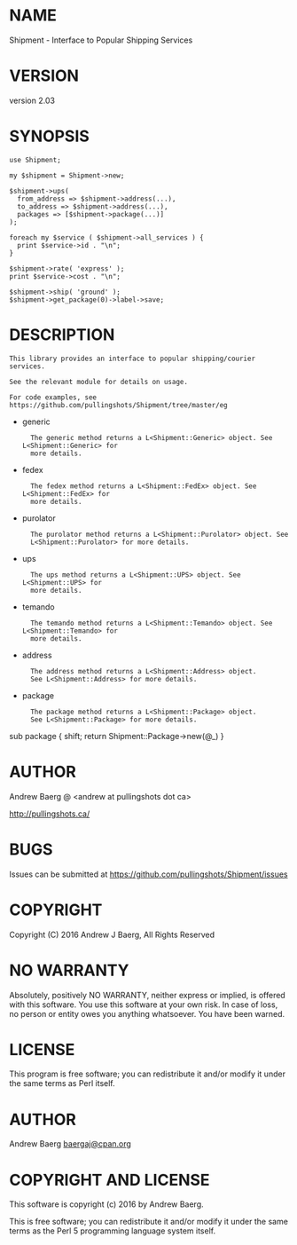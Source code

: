 # NAME

Shipment - Interface to Popular Shipping Services

# VERSION

version 2.03

# SYNOPSIS

    use Shipment;

    my $shipment = Shipment->new;
       
    $shipment->ups(
      from_address => $shipment->address(...),
      to_address => $shipment->address(...),
      packages => [$shipment->package(...)]
    );

    foreach my $service ( $shipment->all_services ) {
      print $service->id . "\n";
    }

    $shipment->rate( 'express' );
    print $service->cost . "\n";

    $shipment->ship( 'ground' );
    $shipment->get_package(0)->label->save;

# DESCRIPTION

    This library provides an interface to popular shipping/courier services.

    See the relevant module for details on usage.

    For code examples, see https://github.com/pullingshots/Shipment/tree/master/eg

- generic

        The generic method returns a L<Shipment::Generic> object. See L<Shipment::Generic> for
        more details.

- fedex

        The fedex method returns a L<Shipment::FedEx> object. See L<Shipment::FedEx> for
        more details.

- purolator

        The purolator method returns a L<Shipment::Purolator> object. See
        L<Shipment::Purolator> for more details.

- ups

        The ups method returns a L<Shipment::UPS> object. See L<Shipment::UPS> for
        more details.

- temando

        The temando method returns a L<Shipment::Temando> object. See L<Shipment::Temando> for
        more details.

- address

        The address method returns a L<Shipment::Address> object.
        See L<Shipment::Address> for more details.

- package

        The package method returns a L<Shipment::Package> object.
        See L<Shipment::Package> for more details.

sub package {
    shift; return Shipment::Package->new(@\_)
}

# AUTHOR

Andrew Baerg @ &lt;andrew at pullingshots dot ca>

http://pullingshots.ca/

# BUGS

Issues can be submitted at https://github.com/pullingshots/Shipment/issues

# COPYRIGHT

Copyright (C) 2016 Andrew J Baerg, All Rights Reserved

# NO WARRANTY

Absolutely, positively NO WARRANTY, neither express or implied, is
offered with this software.  You use this software at your own risk.  In
case of loss, no person or entity owes you anything whatsoever.  You
have been warned.

# LICENSE

This program is free software; you can redistribute it and/or modify it
under the same terms as Perl itself.

# AUTHOR

Andrew Baerg <baergaj@cpan.org>

# COPYRIGHT AND LICENSE

This software is copyright (c) 2016 by Andrew Baerg.

This is free software; you can redistribute it and/or modify it under
the same terms as the Perl 5 programming language system itself.
